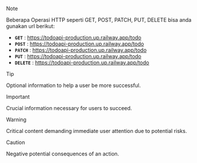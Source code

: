 > [!NOTE]
> Beberapa Operasi HTTP seperti GET, POST, PATCH, PUT, DELETE bisa anda gunakan url berikut:
> + **`GET`** : https://todoapi-production.up.railway.app/todo
> + **`POST`** : https://todoapi-production.up.railway.app/todo
> + **`PATCH`** : https://todoapi-production.up.railway.app/todo
> + **`PUT`** : https://todoapi-production.up.railway.app/todo
> + **`DELETE`** : https://todoapi-production.up.railway.app/todo



> [!TIP]
> Optional information to help a user be more successful.

> [!IMPORTANT]
> Crucial information necessary for users to succeed.

> [!WARNING]
> Critical content demanding immediate user attention due to potential risks.

> [!CAUTION]
> Negative potential consequences of an action.



